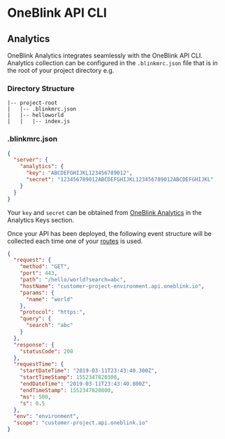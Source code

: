 # OneBlink API CLI

## Analytics

OneBlink Analytics integrates seamlessly with the OneBlink API CLI. Analytics collection can be configured in the `.blinkmrc.json` file that is in the root of your project directory e.g.

### Directory Structure

```
|-- project-root
|   |-- .blinkmrc.json
|   |-- helloworld
|   |   |-- index.js
```

### .blinkmrc.json

```json
{
  "server": {
    "analytics": {
      "key": "ABCDEFGHIJKL123456789012",
      "secret": "123456789012ABCDEFGHIJKL123456789012ABCDEFGHIJKL"
    }
  }
}
```

Your `key` and `secret` can be obtained from [OneBlink Analytics](https://analytics.oneblink.io) in the Analytics Keys section.

Once your API has been deployed, the following event structure will be collected each time one of your [routes](./routes.md) is used.

```json
{
  "request": {
    "method": "GET",
    "port": 443,
    "path": "/hello/world?search=abc",
    "hostName": "customer-project-environment.api.oneblink.io",
    "params": {
      "name": "world"
    },
    "protocol": "https:",
    "query": {
      "search": "abc"
    }
  },
  "response": {
    "statusCode": 200
  },
  "requestTime": {
    "startDateTime": "2019-03-11T23:43:40.300Z",
    "startTimeStamp": 1552347820300,
    "endDateTime": "2019-03-11T23:43:40.800Z",
    "endTimeStamp": 1552347820800,
    "ms": 500,
    "s": 0.5
  },
  "env": "environment",
  "scope": "customer-project.api.oneblink.io"
}
```
